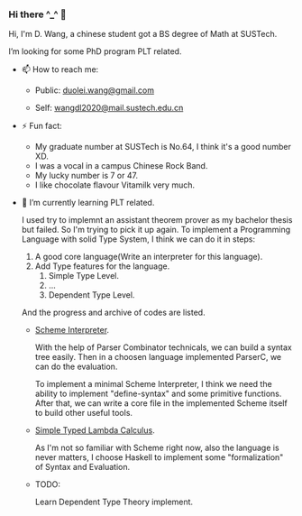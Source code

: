 ### Hi there ^_^ 👋

Hi, I'm D. Wang, a chinese student got a BS degree of Math at SUSTech.

I’m looking for some PhD program PLT related.

- 📫 How to reach me: 

  - Public: duolei.wang@gmail.com

  - Self: wangdl2020@mail.sustech.edu.cn

- ⚡ Fun fact:

  - My graduate number at SUSTech is No.64, I think it's a good number XD.
  - I was a vocal in a campus Chinese Rock Band.
  - My lucky number is 7 or 47.
  - I like chocolate flavour Vitamilk very much.

- 🌱 I’m currently learning PLT related.

  I used try to implemnt an assistant theorem prover as my bachelor thesis but failed. So I'm trying to pick it up again. To implement a Programming Language with solid Type System, I think we can do it in steps: 

  1. A good core language(Write an interpreter for this language).
  2. Add Type features for the language.
     1. Simple Type Level.
     2. ...
     3. Dependent Type Level.

  And the progress and archive of codes are listed.

  - [Scheme Interpreter](https://github.com/Duolei-Wang/Scheme-Interpreter).

    With the help of Parser Combinator technicals, we can build a syntax tree easily. Then in a choosen language implemented ParserC, we can do the evaluation.

    To implement a minimal Scheme Interpreter, I think we need the ability to implement "define-syntax" and some primitive functions. After that, we can write a core file in the implemented Scheme itself to build other useful tools.

  - [Simple Typed Lambda Calculus](https://github.com/Duolei-Wang/Dependent-Type-in-Haskell/tree/main/STLC).

    As I'm not so familiar with Scheme right now, also the language is never matters, I choose Haskell to implement some "formalization" of Syntax and Evaluation.

  - TODO:

    Learn Dependent Type Theory implement. 

  


